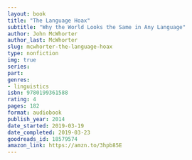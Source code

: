 ```yaml
---
layout: book
title: "The Language Hoax"
subtitle: "Why the World Looks the Same in Any Language"
author: John McWhorter
author_last: McWhorter
slug: mcwhorter-the-language-hoax
type: nonfiction
img: true
series: 
part: 
genres:
- linguistics
isbn: 9780199361588
rating: 4
pages: 182
format: audiobook
publish_year: 2014
date_started: 2019-03-19
date_completed: 2019-03-23
goodreads_id: 18579574
amazon_link: https://amzn.to/3hpb85E
---
```

